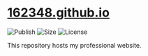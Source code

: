 # [162348.github.io](https://162348.github.io)

![Publish](https://github.com/162348/162348.github.io/actions/workflows/publish.yml/badge.svg)
![Size](https://img.shields.io/github/repo-size/162348/162348.github.io.svg)
![License](https://img.shields.io/github/license/162348/162348.github.io.svg)

This repository hosts my professional website.